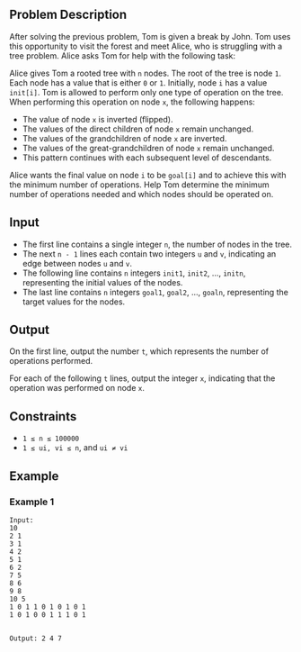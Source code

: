 <h2>Problem Description</h2>
<p>After solving the previous problem, Tom is given a break by John. Tom uses this opportunity to visit the forest and meet Alice, who is struggling with a tree problem. Alice asks Tom for help with the following task:</p>

<p>Alice gives Tom a rooted tree with <code>n</code> nodes. The root of the tree is node <code>1</code>. Each node has a value that is either <code>0</code> or <code>1</code>. Initially, node <code>i</code> has a value <code>init[i]</code>. Tom is allowed to perform only one type of operation on the tree. When performing this operation on node <code>x</code>, the following happens:</p>
<ul>
    <li>The value of node <code>x</code> is inverted (flipped).</li>
    <li>The values of the direct children of node <code>x</code> remain unchanged.</li>
    <li>The values of the grandchildren of node <code>x</code> are inverted.</li>
    <li>The values of the great-grandchildren of node <code>x</code> remain unchanged.</li>
    <li>This pattern continues with each subsequent level of descendants.</li>
</ul>
<p>Alice wants the final value on node <code>i</code> to be <code>goal[i]</code> and to achieve this with the minimum number of operations. Help Tom determine the minimum number of operations needed and which nodes should be operated on.</p>

<h2>Input</h2>
<ul>
    <li>The first line contains a single integer <code>n</code>, the number of nodes in the tree.</li>
    <li>The next <code>n - 1</code> lines each contain two integers <code>u</code> and <code>v</code>, indicating an edge between nodes <code>u</code> and <code>v</code>.</li>
    <li>The following line contains <code>n</code> integers <code>init1</code>, <code>init2</code>, ..., <code>initn</code>, representing the initial values of the nodes.</li>
    <li>The last line contains <code>n</code> integers <code>goal1</code>, <code>goal2</code>, ..., <code>goaln</code>, representing the target values for the nodes.</li>
</ul>

<h2>Output</h2>
<p>On the first line, output the number <code>t</code>, which represents the number of operations performed.</p>
<p>For each of the following <code>t</code> lines, output the integer <code>x</code>, indicating that the operation was performed on node <code>x</code>.</p>

<h2>Constraints</h2>
<ul>
    <li><code>1 ≤ n ≤ 100000</code></li>
    <li><code>1 ≤ ui, vi ≤ n</code>, and <code>ui ≠ vi</code></li>
</ul>

<h2>Example</h2>
<h3>Example 1</h3>
<pre><code>Input:
10
2 1
3 1
4 2
5 1
6 2
7 5
8 6
9 8
10 5
1 0 1 1 0 1 0 1 0 1
1 0 1 0 0 1 1 1 0 1

Output:
2
4
7
</code></pre>
